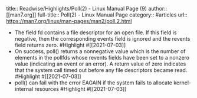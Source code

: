 title:: Readwise/Highlights/Poll(2) - Linux Manual Page (9)
author:: [[man7.org]]
full-title:: Poll(2) - Linux Manual Page
category:: #articles
url:: https://man7.org/linux/man-pages/man2/poll.2.html

- The field fd contains a file descriptor for an open file.  If
       this field is negative, then the corresponding events field is
       ignored and the revents field returns zero. #Highlight #[[2021-07-03]]
- On success, poll() returns a nonnegative value which is the
       number of elements in the pollfds whose revents fields have been
       set to a nonzero value (indicating an event or an error).  A
       return value of zero indicates that the system call timed out
       before any file descriptors became read. #Highlight #[[2021-07-03]]
- poll() can fail with the error EAGAIN
       if the system fails to allocate kernel-internal resources #Highlight #[[2021-07-03]]